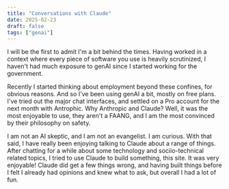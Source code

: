 ```yaml
---
title: "Conversations with Claude"
date: 2025-02-23
draft: false
tags: ["genai"]
---
```


I will be the first to admit I'm a bit behind the times. Having worked in a context where every piece of software you use is heavily scrutinized, I haven't had much exposure to genAI since I started working for the government. 

Recently I started thinking about employment beyond these confines, for obvious reasons. And so I've been using genAI a bit, mostly on free plans. I've tried out the major chat interfaces, and settled on a Pro account for the next month with Antrophic. Why Anthropic and Claude? Well, it was the most enjoyable to use, they aren't a FAANG, and I am the most convinced by their philosophy on safety. 

I am not an AI skeptic, and I am not an evangelist. I am curious. With that said, I have really been enjoying talking to Claude about a range of things. After chatting for a while about some technology and sociio-technical related topics, I tried to use Claude to build something, this site. It was very enjoyable! Claude did get a few things wrong, and having built things before I felt I already had opinions and knew what to ask, but overall I had a lot of fun. 

